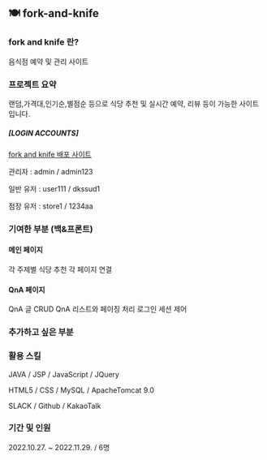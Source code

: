 ## 🍽️ fork-and-knife

### fork and knife 란?
음식점 예약 및 관리 사이트

### 프로젝트 요약
랜덤,가격대,인기순,별점순 등으로 식당 추천 및 실시간 예약, 리뷰 등이 가능한 사이트입니다.
##### [LOGIN ACCOUNTS] 
[fork and knife 배포 사이트](http://itwillbs10.cafe24.com/Fork)

관리자 : admin / admin123 

일반 유저 : user111 / dkssud1 

점장 유저 : store1 / 1234aa 

### 기여한 부분 (백&프론트)
#### 메인 페이지
각 주제별 식당 추천
각 페이지 연결
#### QnA 페이지
QnA 글 CRUD
QnA 리스트와 페이징 처리
로그인 세션 제어
### 추가하고 싶은 부분
### 활용 스킬
JAVA / JSP / JavaScript / JQuery

HTML5 / CSS / MySQL / ApacheTomcat 9.0

SLACK / Github / KakaoTalk

### 기간 및 인원
2022.10.27. ~ 2022.11.29. / 6명


